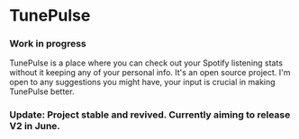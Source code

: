 # TunePulse
### Work in progress
TunePulse is a place where you can check out your Spotify listening stats without it keeping any of your personal info. It's an open source project. I'm open to any suggestions you might have, your input is crucial in making TunePulse better.

### Update: Project stable and revived. Currently aiming to release V2 in June.
